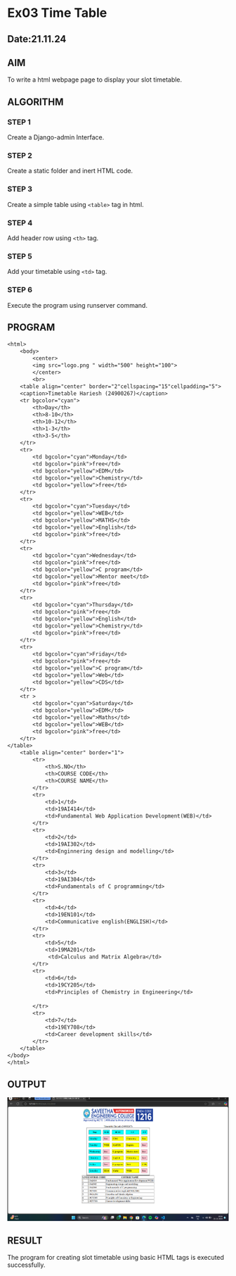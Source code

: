 # Ex03 Time Table
## Date:21.11.24

## AIM
To write a html webpage page to display your slot timetable.

## ALGORITHM
### STEP 1
Create a Django-admin Interface.

### STEP 2
Create a static folder and inert HTML code.

### STEP 3
Create a simple table using ```<table>``` tag in html.

### STEP 4
Add header row using ```<th>``` tag.

### STEP 5
Add your timetable using ```<td>``` tag.

### STEP 6
Execute the program using runserver command.

## PROGRAM
```
<html>
    <body>
        <center>
        <img src="logo.png " width="500" height="100">
        </center>
        <br>
    <table align="center" border="2"cellspacing="15"cellpadding="5">
    <caption>Timetable Hariesh (24900267)</caption>
    <tr bgcolor="cyan">
        <th>Day</th>
        <th>8-10</th>
        <th>10-12</th>
        <th>1-3</th>
        <th>3-5</th>
    </tr>
    <tr>
        <td bgcolor="cyan">Monday</td>
        <td bgcolor="pink">free</td>
        <td bgcolor="yellow">EDM</td>
        <td bgcolor="yellow">Chemistry</td>
        <td bgcolor="yellow">free</td>
    </tr>
    <tr>
        <td bgcolor="cyan">Tuesday</td>
        <td bgcolor="yellow">WEB</td>
        <td bgcolor="yellow">MATHS</td>
        <td bgcolor="yellow">English</td>
        <td bgcolor="pink">free</td>
    </tr>
    <tr>
        <td bgcolor="cyan">Wednesday</td>
        <td bgcolor="pink">free</td>
        <td bgcolor="yellow">C program</td>
        <td bgcolor="yellow">Mentor meet</td>
        <td bgcolor="pink">free</td>
    </tr>
    <tr>
        <td bgcolor="cyan">Thursday</td>
        <td bgcolor="pink">free</td>
        <td bgcolor="yellow">English</td>
        <td bgcolor="yellow">Chemistry</td>
        <td bgcolor="pink">free</td>
    </tr>
    <tr>
        <td bgcolor="cyan">Friday</td>
        <td bgcolor="pink">free</td>
        <td bgcolor="yellow">C program</td>
        <td bgcolor="yellow">Web</td>
        <td bgcolor="yellow">CDS</td>
    </tr>
    <tr >
        <td bgcolor="cyan">Saturday</td>
        <td bgcolor="yellow">EDM</td>
        <td bgcolor="yellow">Maths</td>
        <td bgcolor="yellow">WEB</td>
        <td bgcolor="pink">free</td>
    </tr>
</table>
    <table align="center" border="1">
        <tr>
            <th>S.NO</th>
            <th>COURSE CODE</th>
            <th>COURSE NAME</th>
        </tr>
        <tr>
            <td>1</td>
            <td>19AI414</td>
            <td>Fundamental Web Application Development(WEB)</td>
        </tr>
        <tr>
            <td>2</td>
            <td>19AI302</td>
            <td>Enginnering design and modelling</td>
        </tr>
        <tr>
            <td>3</td>
            <td>19AI304</td>
            <td>Fundamentals of C programming</td>
        </tr>
        <tr>
            <td>4</td>
            <td>19EN101</td>
            <td>Communicative english(ENGLISH)</td>
        </tr>
        <tr>
            <td>5</td>
            <td>19MA201</td>
             <td>Calculus and Matrix Algebra</td>
        </tr>
        <tr>
            <td>6</td>
            <td>19CY205</td>
            <td>Principles of Chemistry in Engineering</td>
            
        </tr>
        <tr>
            <td>7</td>
            <td>19EY708</td>
            <td>Career development skills</td>
        </tr>
    </table>
</body>
</html>
```

## OUTPUT
![alt text](slot-2.png)

## RESULT
The program for creating slot timetable using basic HTML tags is executed successfully.
